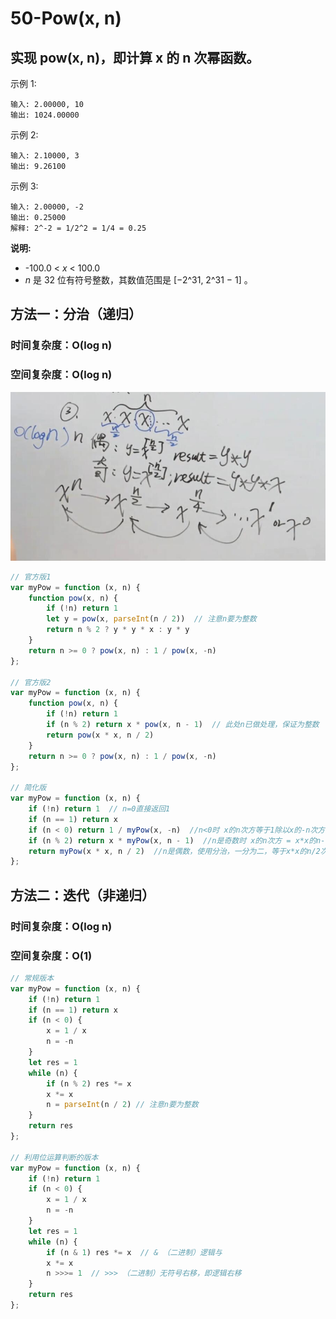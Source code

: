 # 50-Pow(x, n)

## 实现 pow(x, n)，即计算 x 的 n 次幂函数。

示例 1:

```
输入: 2.00000, 10
输出: 1024.00000
```

示例 2:

```
输入: 2.10000, 3
输出: 9.26100
```

示例 3:

```
输入: 2.00000, -2
输出: 0.25000
解释: 2^-2 = 1/2^2 = 1/4 = 0.25
```

**说明:**

- -100.0 < *x* < 100.0
- *n* 是 32 位有符号整数，其数值范围是 [−2^31​, 2^31 − 1] 。



## 方法一：分治（递归）

### 时间复杂度：O(log n)

### 空间复杂度：O(log n)

<img src='img/图解.jpg' />

```javascript
// 官方版1
var myPow = function (x, n) {
    function pow(x, n) {
        if (!n) return 1
        let y = pow(x, parseInt(n / 2))  // 注意n要为整数
        return n % 2 ? y * y * x : y * y
    }
    return n >= 0 ? pow(x, n) : 1 / pow(x, -n)
};

// 官方版2
var myPow = function (x, n) {
    function pow(x, n) {
        if (!n) return 1
        if (n % 2) return x * pow(x, n - 1)  // 此处n已做处理，保证为整数
        return pow(x * x, n / 2)
    }
    return n >= 0 ? pow(x, n) : 1 / pow(x, -n)
};

// 简化版
var myPow = function (x, n) {
    if (!n) return 1  // n=0直接返回1
    if (n == 1) return x
    if (n < 0) return 1 / myPow(x, -n)  //n<0时 x的n次方等于1除以x的-n次方分
    if (n % 2) return x * myPow(x, n - 1)  //n是奇数时 x的n次方 = x*x的n-1次方
    return myPow(x * x, n / 2)  //n是偶数，使用分治，一分为二，等于x*x的n/2次方
};
```



## 方法二：迭代（非递归）

### 时间复杂度：O(log n)

### 空间复杂度：O(1)

```javascript
// 常规版本
var myPow = function (x, n) {
    if (!n) return 1
    if (n == 1) return x
    if (n < 0) {
        x = 1 / x
        n = -n
    }
    let res = 1
    while (n) {
        if (n % 2) res *= x
        x *= x
        n = parseInt(n / 2) // 注意n要为整数
    }
    return res
};

// 利用位运算判断的版本
var myPow = function (x, n) {
    if (!n) return 1
    if (n < 0) {
        x = 1 / x
        n = -n
    }
    let res = 1
    while (n) {
        if (n & 1) res *= x  // & （二进制）逻辑与
        x *= x
        n >>>= 1  // >>> （二进制）无符号右移，即逻辑右移
    }
    return res
};
```



